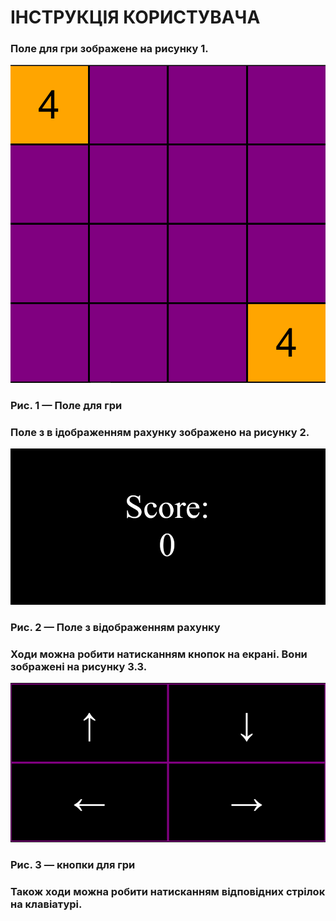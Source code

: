 # ІНСТРУКЦІЯ КОРИСТУВАЧА

### Поле для гри зображене на рисунку 1.
 ![field](https://github.com/ArtiomTkachuk1/Practice/blob/master/img/field.png)
### Рис. 1 — Поле для гри
  
### Поле з в ідображенням рахунку зображено на рисунку 2.
 ![score](https://github.com/ArtiomTkachuk1/Practice/blob/master/img/score.png)
### Рис. 2 — Поле з відображенням рахунку
  
### Ходи можна робити натисканням кнопок на екрані. Вони зображені на рисунку 3.3.
 ![arrows](https://github.com/ArtiomTkachuk1/Practice/blob/master/img/arrows.png)
### Рис. 3 — кнопки для гри
  
### Також ходи можна робити натисканням відповідних стрілок на клавіатурі.

